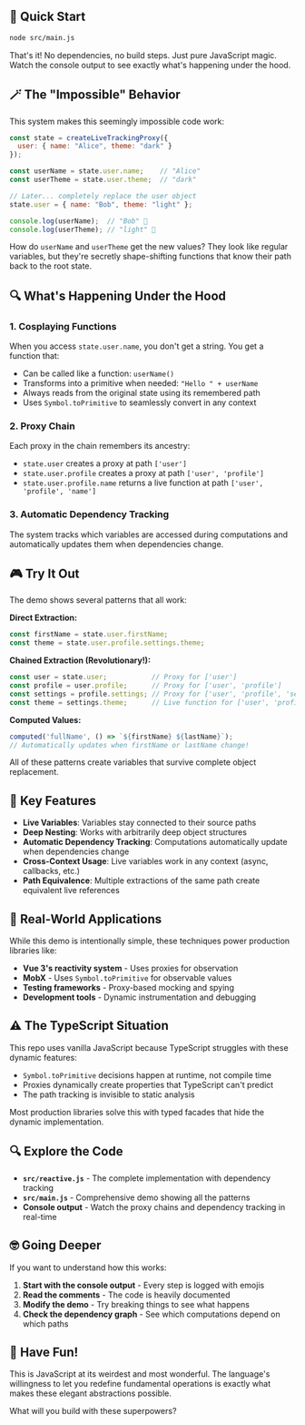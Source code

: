 ## 🚀 Quick Start

```bash
node src/main.js
```

That's it! No dependencies, no build steps. Just pure JavaScript magic. Watch the console output to see exactly what's happening under the hood.

## 🪄 The "Impossible" Behavior

This system makes this seemingly impossible code work:

```javascript
const state = createLiveTrackingProxy({
  user: { name: "Alice", theme: "dark" }
});

const userName = state.user.name;    // "Alice"
const userTheme = state.user.theme;  // "dark"

// Later... completely replace the user object
state.user = { name: "Bob", theme: "light" };

console.log(userName);  // "Bob" 🤯
console.log(userTheme); // "light" 🤯
```

How do `userName` and `userTheme` get the new values? They look like regular variables, but they're secretly shape-shifting functions that know their path back to the root state.

## 🔍 What's Happening Under the Hood

### 1. Cosplaying Functions
When you access `state.user.name`, you don't get a string. You get a function that:
- Can be called like a function: `userName()`  
- Transforms into a primitive when needed: `"Hello " + userName`
- Always reads from the original state using its remembered path
- Uses `Symbol.toPrimitive` to seamlessly convert in any context

### 2. Proxy Chain
Each proxy in the chain remembers its ancestry:
- `state.user` creates a proxy at path `['user']`
- `state.user.profile` creates a proxy at path `['user', 'profile']`  
- `state.user.profile.name` returns a live function at path `['user', 'profile', 'name']`

### 3. Automatic Dependency Tracking
The system tracks which variables are accessed during computations and automatically updates them when dependencies change.

## 🎮 Try It Out

The demo shows several patterns that all work:

**Direct Extraction:**
```javascript
const firstName = state.user.firstName;
const theme = state.user.profile.settings.theme;
```

**Chained Extraction (Revolutionary!):**
```javascript
const user = state.user;           // Proxy for ['user']
const profile = user.profile;      // Proxy for ['user', 'profile']  
const settings = profile.settings; // Proxy for ['user', 'profile', 'settings']
const theme = settings.theme;      // Live function for ['user', 'profile', 'settings', 'theme']
```

**Computed Values:**
```javascript
computed('fullName', () => `${firstName} ${lastName}`);
// Automatically updates when firstName or lastName change!
```

All of these patterns create variables that survive complete object replacement.

## 🔧 Key Features

- **Live Variables**: Variables stay connected to their source paths
- **Deep Nesting**: Works with arbitrarily deep object structures  
- **Automatic Dependency Tracking**: Computations automatically update when dependencies change
- **Cross-Context Usage**: Live variables work in any context (async, callbacks, etc.)
- **Path Equivalence**: Multiple extractions of the same path create equivalent live references

## 🎯 Real-World Applications

While this demo is intentionally simple, these techniques power production libraries like:
- **Vue 3's reactivity system** - Uses proxies for observation
- **MobX** - Uses `Symbol.toPrimitive` for observable values  
- **Testing frameworks** - Proxy-based mocking and spying
- **Development tools** - Dynamic instrumentation and debugging

## ⚠️ The TypeScript Situation

This repo uses vanilla JavaScript because TypeScript struggles with these dynamic features:
- `Symbol.toPrimitive` decisions happen at runtime, not compile time
- Proxies dynamically create properties that TypeScript can't predict
- The path tracking is invisible to static analysis

Most production libraries solve this with typed facades that hide the dynamic implementation.

## 🔍 Explore the Code

- **`src/reactive.js`** - The complete implementation with dependency tracking
- **`src/main.js`** - Comprehensive demo showing all the patterns
- **Console output** - Watch the proxy chains and dependency tracking in real-time

## 🤓 Going Deeper

If you want to understand how this works:

1. **Start with the console output** - Every step is logged with emojis
2. **Read the comments** - The code is heavily documented  
3. **Modify the demo** - Try breaking things to see what happens
4. **Check the dependency graph** - See which computations depend on which paths

## 🎉 Have Fun!

This is JavaScript at its weirdest and most wonderful. The language's willingness to let you redefine fundamental operations is exactly what makes these elegant abstractions possible.

What will you build with these superpowers?